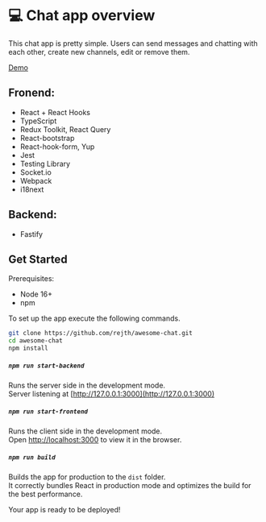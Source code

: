 # 💻 Chat app overview

This chat app is pretty simple. Users can send messages and chatting with each other, create new channels, edit or remove them.

[Demo](https://ilyakirsanov-react-chat-app.herokuapp.com/)

## Fronend:
  * React + React Hooks
  * TypeScript
  * Redux Toolkit, React Query
  * React-bootstrap
  * React-hook-form, Yup
  * Jest
  * Testing Library
  * Socket.io
  * Webpack
  * i18next

## Backend:
  * Fastify

## Get Started

Prerequisites:

- Node 16+
- npm

To set up the app execute the following commands.

```bash
git clone https://github.com/rejth/awesome-chat.git
cd awesome-chat
npm install
```

##### `npm run start-backend`

Runs the server side in the development mode.\
Server listening at [http://127.0.0.1:3000](http://127.0.0.1:3000)

##### `npm run start-frontend`

Runs the client side in the development mode.\
Open [http://localhost:3000](http://localhost:3000) to view it in the browser.

##### `npm run build`

Builds the app for production to the `dist` folder.\
It correctly bundles React in production mode and optimizes the build for the best performance.

Your app is ready to be deployed!
